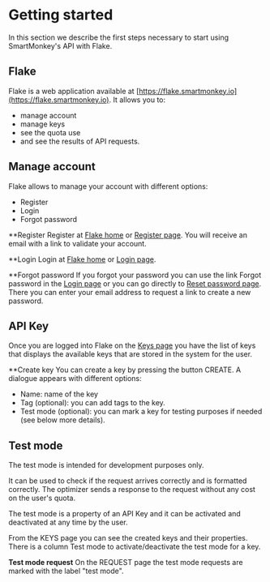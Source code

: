 # Getting started

In this section we describe the first steps necessary to start using SmartMonkey's API with Flake. 

## Flake 
Flake is a web application available at [https://flake.smartmonkey.io](https://flake.smartmonkey.io). 
It allows you to: 
- manage account
- manage keys
- see the quota use
- and see the results of API requests. 

## Manage account
Flake allows to manage your account with different options:
- Register
- Login
- Forgot password

**Register
Register at [Flake home](https://flake.smartmonkey.io) or [Register page](https://flake.smartmonkey.io/register). You will receive an email with a link to validate your account. 

**Login
Login at [Flake home](https://flake.smartmonkey.io) or [Login page](https://flake.smartmonkey.io/login). 

**Forgot password
If you forgot your password you can use the link Forgot password in the [Login page](https://flake.smartmonkey.io/login) or you can go directly to [Reset password page](https://flake.smartmonkey.io/reset-password). There you can enter your email address to request a link to create a new password.

## API Key
Once you are logged into Flake on the [Keys page](https://flake.smartmonkey.io/console/keys) you have the list of keys that displays the available keys that are stored in the system for the user. 

**Create key
You can create a key by pressing the button CREATE. A dialogue appears with different options:
- Name: name of the key
- Tag (optional): you can add tags to the key. 
- Test mode (optional): you can mark a key for testing purposes if needed (see below more details).


## Test mode
The test mode is intended for development purposes only. 

It can be used to check if the request arrives correctly and is formatted correctly. The optimizer sends a response to the request without any cost on the user's quota. 

The test mode is a property of an API Key and it can be activated and deactivated at any time by the user. 

From the KEYS page you can see the created keys and their properties. There is a column Test mode to activate/deactivate the test mode for a key. 

**Test mode request**
On the REQUEST page the test mode requests are marked with the label "test mode". 
